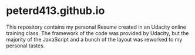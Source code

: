 # peterd413.github.io

This repository contains my personal Resume created in an Udacity online training class.
The framework of the code was provided by Udacity, but the majority of the JavaScript and
a bunch of the layout was reworked to my personal tastes.
